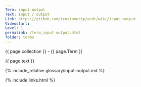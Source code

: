 ```yaml
---
Term: input-output
Text: Input / output
Link: https://github.com/trustoverip/acdc/wiki/input-output
Videostart: 
Level: 1
permalink: /term_input-output.html
folder: terms
---
```


{{ page.collection }} - {{ page.Term }}

   {{ page.text }}

{% include_relative glossary/input-output.md %}

 {% include links.html %} 
